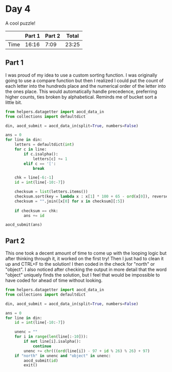 # Day 4

A cool puzzle!

|      | Part 1 | Part 2 | Total |
|------|--------|--------|-------|
| Time | 16:16  | 7:09   | 23:25 |

## Part 1

I was proud of my idea to use a custom sorting function. I was originally going to use a compare function but then I realized I could put the count of each letter into the hundreds place and the numerical order of the letter into the ones place. This would automatically handle precedence, preferring higher counts, ties broken by alphabetical. Reminds me of bucket sort a little bit.

```python
from helpers.datagetter import aocd_data_in
from collections import defaultdict

din, aocd_submit = aocd_data_in(split=True, numbers=False)

ans = 0
for line in din:
    letters = defaultdict(int)
    for c in line:
        if c.isalpha():
            letters[c] += 1
        elif c == '[':
            break

    chk = line[-6:-1]
    id = int(line[-10:-7])

    checksum = list(letters.items())
    checksum.sort(key = lambda x : x[1] * 100 + 65 - ord(x[0]), reverse=True)
    checksum = "".join([x[0] for x in checksum][:5])
    
    if checksum == chk:
        ans += id

aocd_submit(ans)
```

## Part 2

This one took a decent amount of time to come up with the looping logic but after thinking through it, it worked on the first try! Then I just had to clean it up and CTRL+F to the solution! I then coded in the check for "north" or "object". I also noticed after checking the output in more detail that the word "object" uniquely finds the solution, but I feel that would be impossible to have coded for ahead of time without looking.

```python
from helpers.datagetter import aocd_data_in
from collections import defaultdict

din, aocd_submit = aocd_data_in(split=True, numbers=False)

ans = 0
for line in din:
    id = int(line[-10:-7])

    unenc = ""
    for i in range(len(line[:-10])):
        if not line[i].isalpha():
            continue
        unenc += chr(((ord(line[i]) - 97 + id % 26) % 26) + 97)
    if "north" in unenc and "object" in unenc:
        aocd_submit(id)
        exit()
```
